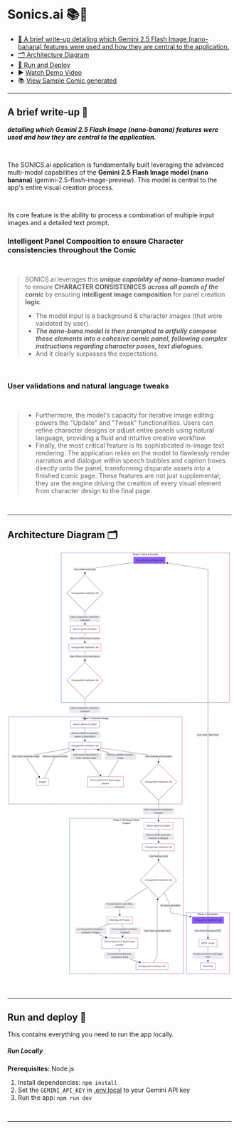 # Sonics.ai 📚💬

- [📝 A brief write-up detailing which Gemini 2.5 Flash Image (nano-banana) features were used and how they are central to the application.
](#a-brief-write-up)
- [🗂️ Architecture Diagram](#architecture-diagram)
- [🚀 Run and Deploy](#run-and-deploy)
- ▶️ <a href="https://youtu.be/gZ8NMynV-vA">Watch Demo Video</a>
- 📚 <a href="https://drive.google.com/file/d/1YEf60wesaHiawA1DJhbl1bR7pppOkPGn/view?usp=sharing">View Sample Comic generated</a>
---

## A brief write-up 📝
***detailing which Gemini 2.5 Flash Image (nano-banana) features were used and how they are central to the application.***

<br>

The SONICS.ai application is fundamentally built leveraging the advanced multi-modal capabilities of the **Gemini 2.5 Flash Image model (nano banana)** (gemini-2.5-flash-image-preview). This model is central to the app's entire visual creation process.

<br>

Its core feature is the ability to process a combination of multiple input images and a detailed text prompt.

### Intelligent Panel Composition to ensure Character consistencies throughout the Comic

<br>

> SONICS.ai leverages this ***unique capability of nano-banana model*** to ensure **CHARACTER CONSISTENICES** ***across all panels of the comic*** by ensuring **intelligent image composition** for panel creation **logic**.
>- The model input is a background & character images (that were validated by user).
>- ***The nano-bana model is then prompted to artfully compose these elements into a cohesive comic panel, following complex instructions regarding character poses, text dialogues.***
>- And it clearly surpasses the expectations.

<br>

### User validations and natural language tweaks

<br>

>- Furthermore, the model's capacity for iterative image editing powers the "Update" and "Tweak" functionalities. Users can refine character designs or adjust entire panels using natural language, providing a fluid and intuitive creative workflow.
>- Finally, the most critical feature is its sophisticated in-image text rendering. The application relies on the model to flawlessly render narration and dialogue within speech bubbles and caption boxes directly onto the panel, transforming disparate assets into a finished comic page. These features are not just supplemental; they are the engine driving the creation of every visual element from character design to the final page.

<br>

---

## Architecture Diagram 🗂️

![Architecture Diagram](architecture/architecture.png)

<br>

---

## Run and deploy 🚀

This contains everything you need to run the app locally.

##### Run Locally

**Prerequisites:**  Node.js


1. Install dependencies:
   `npm install`
2. Set the `GEMINI_API_KEY` in [.env.local](.env.local) to your Gemini API key
3. Run the app:
   `npm run dev`

<br>

---





